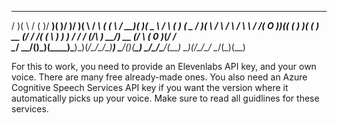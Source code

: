  _  _   __  __  ___  ____  ___  _  _   __   __ _   ___  ____  ____     __   __    ____  _  _   __      __     __  
/ )( \ /  \(  )/ __)(  __)/ __)/ )( \ / _\ (  ( \ / __)(  __)(  _ \   / _\ (  )  (  _ \/ )( \ / _\    /  \   /  \ 
\ \/ /(  O ))(( (__  ) _)( (__ ) __ (/    \/    /( (_ \ ) _)  )   /  /    \/ (_/\ ) __/) __ (/    \  (  0 )_(_/ /  
 \__/  \__/(__)\___)(____)\___)\_)(_/\_/\_/\_)__) \___/(____)(__\_)  \_/\_/\____/(__)  \_)(_/\_/\_/   \__/(_)(__) 

For this to work, you need to provide an Elevenlabs API key, and your own voice. There are many free already-made ones.
You also need an Azure Cognitive Speech Services API key if you want the version where it automatically picks up your voice.
Make sure to read all guidlines for these services.
